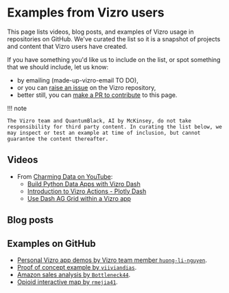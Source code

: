 # Examples from Vizro users

This page lists videos, blog posts, and examples of Vizro usage in repositories on GitHub. We've curated the list so it is a snapshot of projects and content that Vizro users have created.

If you have something you'd like us to include on the list, or spot something that we should include, let us know:

* by emailing (made-up-vizro-email TO DO),
* or you can [raise an issue](https://github.com/mckinsey/vizro/issues) on the Vizro repository,
* better still, you can [make a PR to contribute](../explanation/contributing.md) to this page.


!!! note

    The Vizro team and QuantumBlack, AI by McKinsey, do not take responsibility for third party content. In curating the list below, we may inspect or test an example at time of inclusion, but cannot guarantee the content thereafter.

## Videos

* From [Charming Data on YouTube](https://www.youtube.com/@CharmingData):
    * [Build Python Data Apps with Vizro Dash](https://www.youtube.com/watch?v=wmQ6_GZ0zSk)
    * [Introduction to Vizro Actions - Plotly Dash](https://www.youtube.com/watch?v=bom-9275Cic&t=8s)
    * [Use Dash AG Grid within a Vizro app](https://www.youtube.com/watch?v=YvtVcXwQw0E)

## Blog posts

## Examples on GitHub
<!-- vale off -->
* [Personal Vizro app demos by Vizro team member `huong-li-nguyen`](https://github.com/huong-li-nguyen/vizro-app-demos).
* [Proof of concept example by `viiviandias`](https://github.com/viiviandias/poc-vizro/blob/main/brasil_stocks.ipynb).
* [Amazon sales analysis by `Bottleneck44`](https://github.com/Bottleneck44/Amazon-Sales-Analysis/blob/main/Amazon-analysis.ipynb).
* [Opioid interactive map by `rmejia41`](https://github.com/rmejia41/vizro-opioid-interactive-app/blob/main/src/app.py).
<!-- vale on -->
